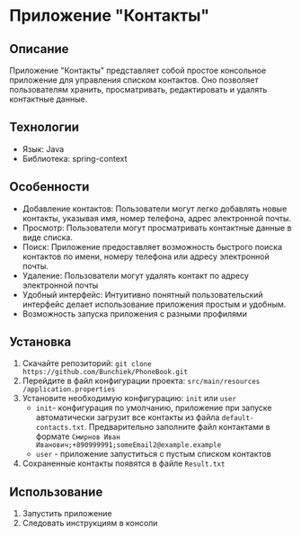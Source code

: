 # Приложение "Контакты"

## Описание
Приложение "Контакты" представляет собой простое консольное приложение для управления списком контактов. Оно позволяет пользователям хранить, просматривать, редактировать и удалять контактные данные.

## Технологии
- Язык: Java
- Библиотека: spring-context

## Особенности
- Добавление контактов: Пользователи могут легко добавлять новые контакты, указывая имя, номер телефона, адрес электронной почты.
- Просмотр: Пользователи могут просматривать контактные данные в виде списка.
- Поиск: Приложение предоставляет возможность быстрого поиска контактов по имени, номеру телефона или адресу электронной почты.
- Удаление: Пользователи могут удалять контакт по адресу электронной почты
- Удобный интерфейс: Интуитивно понятный пользовательский интерфейс делает использование приложения простым и удобным.
- Возможность запуска приложения с разными профилями 

## Установка
1. Скачайте репозиторий: `git clone https://github.com/Bunchiek/PhoneBook.git`
2. Перейдите в файл конфигурации проекта: `src/main/resources
   /application.properties`
3. Установите необходимую конфигурацию: `init` или `user`
    * `init`- конфигурация по умолчанию, приложение при запуске 
        автоматически загрузит все контакты из файла `default-contacts.txt`. 
        Предварительно заполните файл контактами в формате `Смирнов Иван Иванович;+890999991;someEmail2@example.example`
    * `user` - приложение запуститься с пустым списком контактов 
4. Сохраненные контакты появятся в файле `Result.txt`

## Использование
1. Запустить приложение 
2. Следовать инструкциям в консоли


